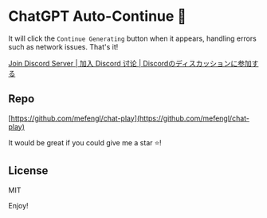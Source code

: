 # ChatGPT Auto-Continue 🔄

It will click the `Continue Generating` button when it appears, handling errors such as network issues. That's it!

[Join Discord Server | 加入 Discord 讨论 | Discordのディスカッションに参加する](https://discord.gg/pwTKpnc2sF)

## Repo

[https://github.com/mefengl/chat-play](https://github.com/mefengl/chat-play)

It would be great if you could give me a star ⭐️!

## License

MIT

Enjoy!
